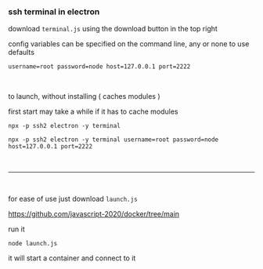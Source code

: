 ### ssh terminal in electron

download ``` terminal.js ``` using the download button in the top right

config variables can be specified on the command line, any or none to use defaults

```
username=root password=node host=127.0.0.1 port=2222
```

<br>

to launch, without installing ( caches modules )

first start may take a while if it has to cache modules

```
npx -p ssh2 electron -y terminal
```

```
npx -p ssh2 electron -y terminal username=root password=node host=127.0.0.1 port=2222
```

<br>

---

<br>

for ease of use just download ``` launch.js ``` 

https://github.com/javascript-2020/docker/tree/main

run it

```
node launch.js
```

it will start a container and connect to it

<br>
